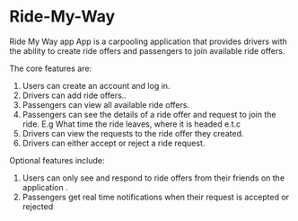 # Ride-My-Way
Ride My Way app App is a carpooling application that provides drivers with the ability to create ride offers and passengers to join available ride offers.

The core features are:
1. Users can create an account and log in.
2. Drivers can add ride offers..
3. Passengers can view all available ride offers.
4. Passengers can see the details of a ride offer and request to join the ride. E.g What time the ride leaves, where it is headed e.t.c
5. Drivers can view the requests to the ride offer they created.
6. Drivers can either accept or reject a ride request.

Optional features include:
1. Users can only see and respond to ride offers from their friends on the application .
2. Passengers get real time notifications when their request is accepted or rejected
